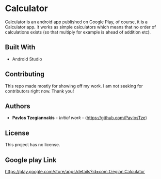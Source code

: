 # Calculator
Calculator is an android app published on Google Play, of course, it is a Calculator app. It works as simple calculators which means
that no order of calculations exists (so that multiply for example is ahead of addition etc).

## Built With

* Android Studio

## Contributing

This repo made mostly for showing off my work. I am not seeking for contributors right now. Thank you!

## Authors

* **Pavlos Tzegiannakis** - *Initial work* - (https://github.com/PavlosTze)

## License

This project has no license. 

## Google play Link
https://play.google.com/store/apps/details?id=com.tzegian.Calculator
